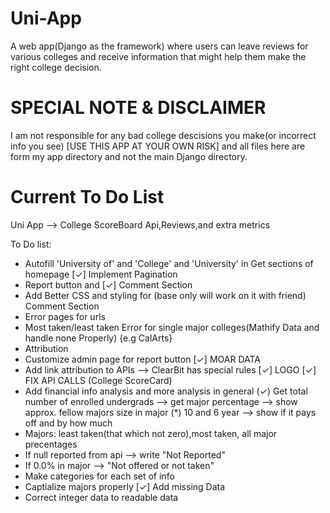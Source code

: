 # Uni-App
A web app(Django as the framework) where users can leave reviews for various colleges and receive information that might help them make the right college decision.


# SPECIAL NOTE & DISCLAIMER
I am not responsible for any bad college descisions you make(or incorrect info you see) [USE THIS APP AT YOUR OWN RISK] and all files here are form my app directory and not the main Django directory.

# Current To Do List
Uni App --> College ScoreBoard Api,Reviews,and extra metrics


To Do list:

* Autofill 'University of' and 'College' and 'University' in Get sections of homepage
[✓] Implement Pagination
* Report button and [✓] Comment Section
* Add Better CSS and styling for (base only will work on it with friend) Comment Section
* Error pages for urls
* Most taken/least taken Error for single major colleges(Mathify Data and handle none Properly) {e.g CalArts}
* Attribution
* Customize admin page for report button
[✓] MOAR DATA
* Add link attribution to APIs --> ClearBit has special rules
[✓] LOGO
[✓] FIX API CALLS (College ScoreCard)
* Add financial info analysis and more analysis in general
	(✓) Get total number of enrolled undergrads --> get major percentage --> show approx. fellow majors size in major 
	(*) 10 and 6 year --> show if it pays off and by how much
* Majors: least taken(that which not zero),most taken, all major precentages
* If null reported from api --> write "Not Reported"
* If 0.0% in major --> "Not offered or not taken"
* Make categories for each set of info
* Captialize majors properly
[✓] Add missing Data
* Correct integer data to readable data






